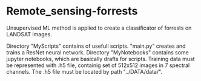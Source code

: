 # Remote_sensing-forrests
Unsupervised ML method is applied to create a classificator of forrests on LANDSAT images.

Directory "MyScripts" contains of usefull scripts. "main.py" creates and trains a ResNet neural network. Directory "MyNotebooks" contains some jupyter notebooks, which are basically drafts for scripts. Training data must be represented with .h5 file, containig set of 512x512 images in 7 spectral channels. The .h5 file must be located by path "../DATA/data/".
